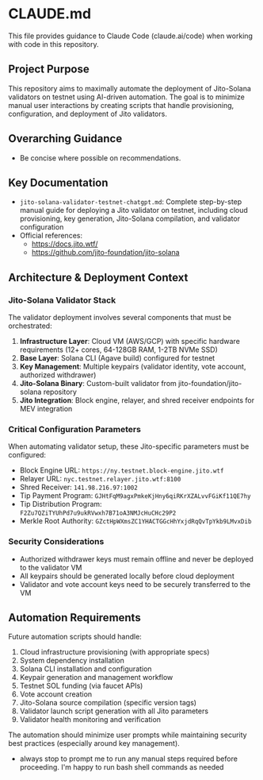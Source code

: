 # CLAUDE.md

This file provides guidance to Claude Code (claude.ai/code) when working with code in this repository.

## Project Purpose

This repository aims to maximally automate the deployment of Jito-Solana validators on testnet using AI-driven automation. The goal is to minimize manual user interactions by creating scripts that handle provisioning, configuration, and deployment of Jito validators.

## Overarching Guidance
- Be concise where possible on recommendations.

## Key Documentation

- `jito-solana-validator-testnet-chatgpt.md`: Complete step-by-step manual guide for deploying a Jito validator on testnet, including cloud provisioning, key generation, Jito-Solana compilation, and validator configuration
- Official references:
  - https://docs.jito.wtf/
  - https://github.com/jito-foundation/jito-solana

## Architecture & Deployment Context

### Jito-Solana Validator Stack
The validator deployment involves several components that must be orchestrated:

1. **Infrastructure Layer**: Cloud VM (AWS/GCP) with specific hardware requirements (12+ cores, 64-128GB RAM, 1-2TB NVMe SSD)
2. **Base Layer**: Solana CLI (Agave build) configured for testnet
3. **Key Management**: Multiple keypairs (validator identity, vote account, authorized withdrawer)
4. **Jito-Solana Binary**: Custom-built validator from jito-foundation/jito-solana repository
5. **Jito Integration**: Block engine, relayer, and shred receiver endpoints for MEV integration

### Critical Configuration Parameters
When automating validator setup, these Jito-specific parameters must be configured:
- Block Engine URL: `https://ny.testnet.block-engine.jito.wtf`
- Relayer URL: `nyc.testnet.relayer.jito.wtf:8100`
- Shred Receiver: `141.98.216.97:1002`
- Tip Payment Program: `GJHtFqM9agxPmkeKjHny6qiRKrXZALvvFGiKf11QE7hy`
- Tip Distribution Program: `F2Zu7QZiTYUhPd7u9ukRVwxh7B71oA3NMJcHuCHc29P2`
- Merkle Root Authority: `GZctHpWXmsZC1YHACTGGcHhYxjdRqQvTpYkb9LMvxDib`

### Security Considerations
- Authorized withdrawer keys must remain offline and never be deployed to the validator VM
- All keypairs should be generated locally before cloud deployment
- Validator and vote account keys need to be securely transferred to the VM

## Automation Requirements

Future automation scripts should handle:
1. Cloud infrastructure provisioning (with appropriate specs)
2. System dependency installation
3. Solana CLI installation and configuration
4. Keypair generation and management workflow
5. Testnet SOL funding (via faucet APIs)
6. Vote account creation
7. Jito-Solana source compilation (specific version tags)
8. Validator launch script generation with all Jito parameters
9. Validator health monitoring and verification

The automation should minimize user prompts while maintaining security best practices (especially around key management).
- always stop to prompt me to run any manual steps required before proceeding. I'm happy to run bash shell commands as needed